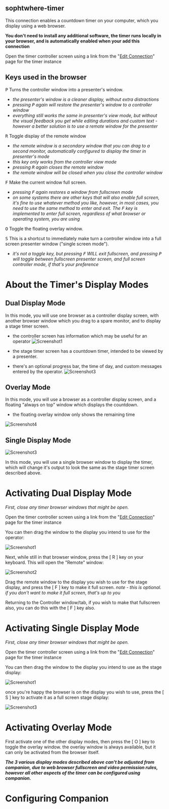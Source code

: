 ## sophtwhere-timer


This connection enables a countdown timer on your computer, which you display using a web browser.

**You don't need to install any additional software, the timer runs locally in your browser, and is automatically enabled when your add this connection**

Open the timer controller screen using a link from the "<a href="/connections" target="_blank" rel="noopener">Edit Connection</a>" page for the timer instance


Keys used in the browser
---
<kbd>P</kbd> Turns the controller window into a presenter's window.  <br>
  - *the presenter's window is a cleaner display, without extra distractions*
  - *pressing <kbd>P</kbd> again will restore the presenter's window to a controller window*
  - *everything still works the same in presenter's view mode, but without the visual feedback you get while editing durations and custom text - however a better solution is to use a remote window for the presenter*

<kbd>R</kbd> Toggle display of the remote window <br>
   - *the remote window is a secondary window that you can drag to a second monitor, automatically configured to display the timer in presenter's mode*
   - *this key only works from the controller view mode*
   - *pressing <kbd>R</kbd> again closes the remote window*
   - *the remote window will be closed when you close the controller window*

<kbd>F</kbd> Make the current window full screen. <br>
   - *pressing <kbd>F</kbd> again restores a window from fullscreen mode*
   - *on some systems there are other keys that will also enable full screen, it's fine to use whatever method you like, however, in most cases, you need to use the same method to enter and exit. The <kbd>F</kbd> key is implemented to enter full screen, regardless of what browser or operating system, you are using*

<kbd>O</kbd> Toggle the floating overlay window. <br>

<kbd>S</kbd> This is a shortcut to immediately make turn a controller window into a full screen presenter window ("single screen mode"). 
 - *it's not a toggle key, but pressing <kbd>F</kbd> WILL exit fullscreen, and pressing <kbd>P</kbd> will toggle between fullscreen presenter screen, and full screen controller mode, if that's your preference*


About the Timer's Display Modes 
===

Dual Display Mode
---

In this mode, you will use one browser as a controller display screen, with another browser window which you drag to a spare monitor, and to display a stage timer screen.

  * the controller screen has information which may be useful for an operator
  ![Screenshot1](Screenshot1.png)

  * the stage timer screen has a countdown timer, intended to be viewed by a presenter. 
  
  * there's an optional progress bar, the time of day, and custom messages entered by the operator.
  ![Screenshot3](Screenshot3.png)


Overlay Mode
---

In this mode, you will use a browser as a controller display screen, and a floating "always on top" window which displays the countdown.

  * the floating overlay window only shows the remaining time


  ![Screenshot4](Screenshot4.png)

Single Display Mode
---

![Screenshot3](Screenshot3.png)

In this mode, you will use a single browser window to display the timer, which will change it's output to look the same as the stage timer screen described above.


Activating Dual Display Mode
===

*First, close any timer browser windows that might be open.*


Open the timer controller screen using a link from the "<a href="/connections" target="_blank" rel="noopener">Edit Connection</a>" page for the timer instance

You can then drag the window to the display you intend to use for the operator:

![Screenshot1](Screenshot1.png)

Next, while still in that browser window, press the [ R ] key on your keyboard. This will open the "Remote" window:

![Screenshot2](Screenshot2.png)

Drag the remote window to the display you wish to use for the stage display, and press the [ F ] key to make it full screen. *note - this is optional. if you don't want to make it full screen, that's up to you*

Returning to the Controller window/tab, if you wish to make that fullscreen also, you can do this with the [ F ] key also.

Activating Single Display Mode
===

*First, close any timer browser windows that might be open.*


Open the timer controller screen using a link from the "<a href="/connections" target="_blank" rel="noopener">Edit Connection</a>" page for the timer instance

You can then drag the window to the display you intend to use as the stage display:

![Screenshot1](Screenshot1.png)

once you're happy the browser is on the display you wish to use, press the [ S ] key to activate it as a full screen stage display:

![Screenshot3](Screenshot3.png)

Activating Overlay Mode
===

First activate one of the other display modes, then press the [ O ] key to toggle the overlay window.
the overlay window is always available, but it can only be activated from the browser itself.


***The 3 various display modes described above can't be adjusted from companion, due to web browser fullscreen and video permission rules, however all other aspects of the timer can be configured using companion.***


Configuring Companion
===





